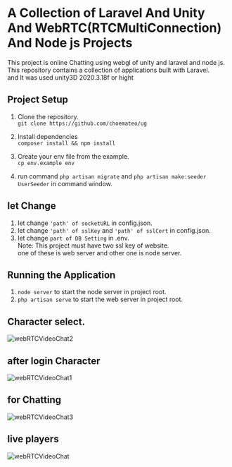 # A Collection of Laravel And Unity And WebRTC(RTCMultiConnection) And Node js Projects
This project is online Chatting using webgl of unity and laravel and node js.<br/>
This repository contains a collection of applications built with Laravel.<br/>
and It was used unity3D 2020.3.18f or hight<br/>

## Project Setup

1. Clone the repository.<br/>
`git clone https://github.com/choemateo/ug`

2. Install dependencies<br/>
`composer install && npm install`

3. Create your env file from the example.<br/>
`cp env.example env`

4. run command `php artisan migrate` and `php artisan make:seeder UserSeeder` in command window.
  
## let Change
1. let change `'path' of socketURL` in config.json.
2. let change `'path' of sslKey` and `'path' of sslCert`  in config.json.   
3. let change `part of DB Setting` in .env. <br/>
   Note:   This project must have two ssl key of website. <br/>
	   one of these is web server and other one is node server.
 
## Running the Application
1. `node server` to start the node server in project root.
2. `php artisan serve` to start the web server in project root.

## Character select.
![webRTCVideoChat2](https://user-images.githubusercontent.com/102642642/160848273-22f26d4c-9392-4e8a-8bcf-60ac2fe59740.png)

## after login Character
![webRTCVideoChat1](https://user-images.githubusercontent.com/102642642/160848715-5d69f4e3-937f-42f2-bba8-7b7abae2ed9d.png)

## for Chatting
![webRTCVideoChat3](https://user-images.githubusercontent.com/102642642/160848939-5d9b84ea-4174-42d7-bf0b-29c2418db24c.png)

## live players
![webRTCVideoChat](https://user-images.githubusercontent.com/102642642/160849166-b2caaeff-850c-454a-bd9f-a96e5ecfb932.png)